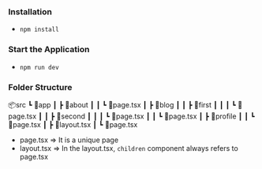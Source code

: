 ### Installation

- `npm install`

### Start the Application

- `npm run dev`

### Folder Structure

📦src
┗ 📂app
┃ ┣ 📂about
┃ ┃ ┗ 📜page.tsx
┃ ┣ 📂blog
┃ ┃ ┣ 📂first
┃ ┃ ┃ ┗ 📜page.tsx
┃ ┃ ┣ 📂second
┃ ┃ ┃ ┗ 📜page.tsx
┃ ┃ ┗ 📜page.tsx
┃ ┣ 📂profile
┃ ┃ ┗ 📜page.tsx
┃ ┣ 📜layout.tsx
┃ ┗ 📜page.tsx

- page.tsx => It is a unique page
- layout.tsx => In the layout.tsx, `children` component always refers to page.tsx
